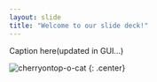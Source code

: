```yaml
---
layout: slide
title: "Welcome to our slide deck!"
---
```


Caption here(updated in GUI...)

![cherryontop-o-cat](https://octodex.github.com/images/cherryontop-o-cat.png)
{: .center}
